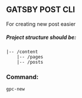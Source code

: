 ## GATSBY POST CLI

For creating new post easier

##### Project structure should be:

```
|-- /content
    |-- /pages
    |-- /posts
```

### Command:

```
gpc-new
```
